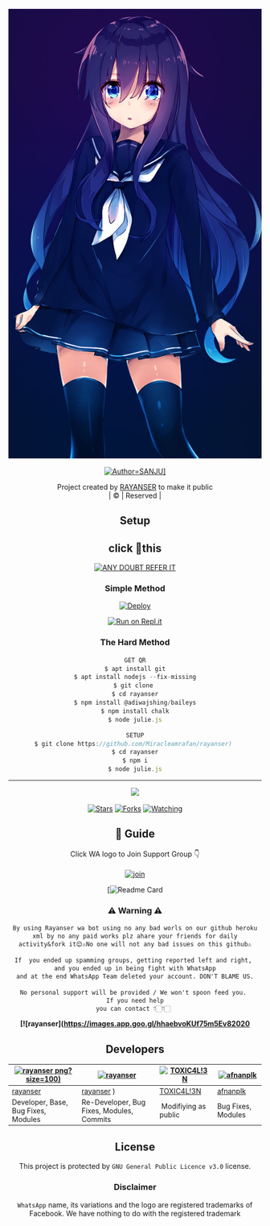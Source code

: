 <div align="center">

 </a>
</p>
<div align="center">
  <p align="center">
<img src=descargar.php>
</p>
  <p align="center">
<a href="https://github.com/miracleramfan/rayanser"><img title="Author=SANJU]" src="https://img.shields.io/badge/Author-SANJU" color=blue&style=for-the-badge&logo=whatsapp"></a>
</p>
</div>
<p align="center">
Project created by <a href="https://github.com/miracleramfan/rayanser">RAYANSER</a> to make it public
    <br>
       | © |
        Reserved |
    <br> 
</p>

## Setup
<div align="center"> 


## click 🥳this

 [![ANY DOUBT REFER IT](https://www.linkpicture.com/q/YouTube-Logo-700x394.png)](https://youtube.com/channel/UCUeuLLirgvSEgEkirCwFyyQ)


  ### Simple Method
  
[![Deploy](https://www.herokucdn.com/deploy/button.svg)](https://heroku.com/deploy?template=https://github.com/Miracleramfan/rayanser) 
  
[![Run on Repl.it](https://repl.it/badge/github/quiec/whatsAlfa)](https://replit.com/@rayanser/rayanser)
  
### The Hard Method
```js
GET QR
$ apt install git
$ apt install nodejs --fix-missing
$ git clone 
$ cd rayanser
$ npm install @adiwajshing/baileys
$ npm install chalk
$ node julie.js
```
      
```js
SETUP
$ git clone https://github.com/Miracleamrafan/rayanser) 
$ cd rayanser
$ npm i
$ node julie.js
```

----

  <p align="center">
  <a href="httsp://github.com/Miracleramfan[rayanser>
    
<a href="https://github.com/Miracleramfan/rayanser) ">
<img src="https://img.shields.io/github/repo-size/rayanser?color=green&label=Repo%20total%20size&style=plastic">
<p align="center">
<a href="https://github.com/Miracleramfan/rayanser) "
<img title="Followers" src="https://img.shields.io/github/followers/rayanser?color=blue&style=flat-square"></a>
<a href="https://github.com/Miracleramfan/rayanser) /stargazers/"><img title="Stars" src="https://img.shields.io/github/stars/miracleramfan/rayanser?color=blue&style=flat-square"></a>
<a href="https://github.com/Miracleamrafan/rayanser) /network/members"><img title="Forks" src="https://img.shields.io/github/forks/miracleramfan/rayanser?color=blue&style=flat-square"></a>
<a href="https://github.com/Miracleamrafan/rayanser) /watchers"><img title="Watching" src="https://img.shields.io/github/watchers/miracleramfan/rayanser?label=Watchers&color=blue&style=flat-square"></a>
</p>

## 📢 Guide
Click WA logo to Join Support Group 👇
    <br>
<br>
  [![join](https://github.com/Alien-alfa/PublicBot/blob/main/wlogo.svg.png)](https://chat.whatsapp.com/Lw3fagpYYZdBYbs7TssQPV)
  <div align="center">
       
  [![Readme Card](https://github-readme-stats.vercel.app/api/pin/username=rayanssr]https://github.com/miracleramfan/rayanser?]https://github.com/miracleramfan/rayanser)
  </div>
    
### ⚠ Warning ⚠

```
By using Rayanser wa bot using no any bad worls on our github heroku xml by no any paid works plz ahare your friends for daily activity&fork it😌⚠️No one will not any bad issues on this github⚠️

If  you ended up spamming groups, getting reported left and right, 
and you ended up in being fight with WhatsApp
and at the end WhatsApp Team deleted your account. DON'T BLAME US.

No personal support will be provided / We won't spoon feed you. 
If you need help
you can contact 👇🏻👇🏻 
```
**[![rayanser](https://images.app.goo.gl/hhaebvoKUf75m5Ev82020**

## Developers
  <div align="center">
    
  [![rayanser](https://github.com/miracleramfan/rayanser) png?size=100)](https://github.com/miracleramfan) | [![rayanser](.png?size=100)](https://github.com/miracleramfan) |  [![TOXIC4L!3N](https://github.com/Alien-alfa.png?size=100)](https://github.com/AI-VIKI) | [![afnanplk](https://github.com/afnanplk.png?size=100)](https://github.com/afnanplk) 
----|----|----|----
[rayanser](https://github.com/rayanser) | [rayanser](https://github.com/Miracleramfan/rayanser) ) | [TOXIC4L!3N](https://github.com/AI-VIKI) | [afnanplk](https://github.com/afnanplk) 
Developer, Base, Bug Fixes, Modules| Re-Developer, Bug Fixes, Modules, Commits |  Modifiying  as   public | Bug Fixes, Modules 
  </div>
    


## License
This project is protected by `GNU General Public Licence v3.0` license.

### Disclaimer
`WhatsApp` name, its variations and the logo are registered trademarks of Facebook. We have nothing to do with the registered trademark
